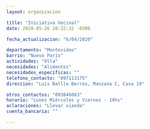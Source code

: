 ```yaml
---
layout: organizacion

title: "Iniciativa Vecinal"
date: 2020-05-26 20:22:32 -0300

fecha_actualizacion: "6/04/2020"

departamento: "Montevideo"
barrio: "Nuevo París"
actividades: "Olla"
necesidades: "Alimentos"
necesidades_especificas: ""
telefono_contacto: "097113175"
direccion: "Luis Batlle Berres, Manzana C, Casa 19"

otros_contactos: "093846063"
horario: "Lunes Miércoles y Viernes - 19hs"
aclaraciones: "Llevar vianda"
cuenta_bancaria: ""

---
```

